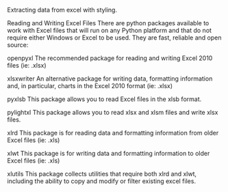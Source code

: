 Extracting data from excel with styling.


Reading and Writing Excel Files
There are python packages available to work with Excel files that will run on any Python platform and that do not require either Windows or Excel to be used. They are fast, reliable and open source:

openpyxl
The recommended package for reading and writing Excel 2010 files (ie: .xlsx)

xlsxwriter
An alternative package for writing data, formatting information and, in particular, charts in the Excel 2010 format (ie: .xlsx)

pyxlsb
This package allows you to read Excel files in the xlsb format.

pylightxl
This package allows you to read xlsx and xlsm files and write xlsx files.

xlrd
This package is for reading data and formatting information from older Excel files (ie: .xls)

xlwt
This package is for writing data and formatting information to older Excel files (ie: .xls)

xlutils
This package collects utilities that require both xlrd and xlwt, including the ability to copy and modify or filter existing excel files.